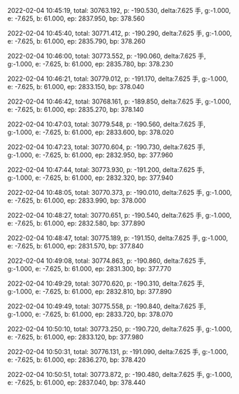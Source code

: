 2022-02-04 10:45:19, total: 30763.192, p: -190.530, delta:7.625 手, g:-1.000, e: -7.625, b: 61.000, ep: 2837.950, bp: 378.560

2022-02-04 10:45:40, total: 30771.412, p: -190.290, delta:7.625 手, g:-1.000, e: -7.625, b: 61.000, ep: 2835.790, bp: 378.260

2022-02-04 10:46:00, total: 30773.552, p: -190.060, delta:7.625 手, g:-1.000, e: -7.625, b: 61.000, ep: 2835.780, bp: 378.230

2022-02-04 10:46:21, total: 30779.012, p: -191.170, delta:7.625 手, g:-1.000, e: -7.625, b: 61.000, ep: 2833.150, bp: 378.040

2022-02-04 10:46:42, total: 30768.161, p: -189.850, delta:7.625 手, g:-1.000, e: -7.625, b: 61.000, ep: 2835.270, bp: 378.140

2022-02-04 10:47:03, total: 30779.548, p: -190.560, delta:7.625 手, g:-1.000, e: -7.625, b: 61.000, ep: 2833.600, bp: 378.020

2022-02-04 10:47:23, total: 30770.604, p: -190.730, delta:7.625 手, g:-1.000, e: -7.625, b: 61.000, ep: 2832.950, bp: 377.960

2022-02-04 10:47:44, total: 30773.930, p: -191.200, delta:7.625 手, g:-1.000, e: -7.625, b: 61.000, ep: 2832.320, bp: 377.940

2022-02-04 10:48:05, total: 30770.373, p: -190.010, delta:7.625 手, g:-1.000, e: -7.625, b: 61.000, ep: 2833.990, bp: 378.000

2022-02-04 10:48:27, total: 30770.651, p: -190.540, delta:7.625 手, g:-1.000, e: -7.625, b: 61.000, ep: 2832.580, bp: 377.890

2022-02-04 10:48:47, total: 30775.189, p: -191.150, delta:7.625 手, g:-1.000, e: -7.625, b: 61.000, ep: 2831.570, bp: 377.840

2022-02-04 10:49:08, total: 30774.863, p: -190.860, delta:7.625 手, g:-1.000, e: -7.625, b: 61.000, ep: 2831.300, bp: 377.770

2022-02-04 10:49:29, total: 30770.620, p: -190.310, delta:7.625 手, g:-1.000, e: -7.625, b: 61.000, ep: 2832.810, bp: 377.890

2022-02-04 10:49:49, total: 30775.558, p: -190.840, delta:7.625 手, g:-1.000, e: -7.625, b: 61.000, ep: 2833.720, bp: 378.070

2022-02-04 10:50:10, total: 30773.250, p: -190.720, delta:7.625 手, g:-1.000, e: -7.625, b: 61.000, ep: 2833.120, bp: 377.980

2022-02-04 10:50:31, total: 30776.131, p: -191.090, delta:7.625 手, g:-1.000, e: -7.625, b: 61.000, ep: 2836.270, bp: 378.420

2022-02-04 10:50:51, total: 30773.872, p: -190.480, delta:7.625 手, g:-1.000, e: -7.625, b: 61.000, ep: 2837.040, bp: 378.440